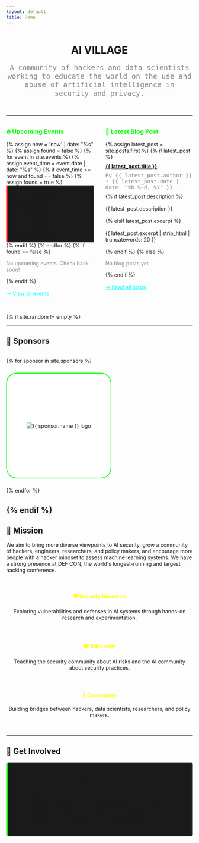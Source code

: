 ```yaml
---
layout: default
title: Home
---
```


<div style="text-align: center; margin: 3rem 0;">
  <h1 class="glitch cursor" data-text="AI VILLAGE">AI VILLAGE</h1>
  <p style="font-size: 1.2rem; color: #888; font-family: 'JetBrains Mono', monospace;">
    A community of hackers and data scientists working to educate the world on the use and abuse of artificial intelligence in security and privacy.
  </p>
</div>

---

<div style="display: grid; grid-template-columns: 1fr 1fr; gap: 2rem; margin: 2rem 0;">
  
  <div class="card">
    <h3 style="color: #00ff00; margin-top: 0;">🔥 Upcoming Events</h3>
    {% assign now = 'now' | date: "%s" %}
    {% assign found = false %}
    {% for event in site.events %}
      {% assign event_time = event.date | date: "%s" %}
      {% if event_time >= now and found == false %}
        {% assign found = true %}
        <div class="event-item" style="background: #1a1a1a; border-left: 4px solid #ff0000;">
          <div class="event-date">
            <div class="event-month">{{ event.date | date: "%b" }}</div>
            <div class="event-day">{{ event.date | date: "%d" }}</div>
          </div>
          <div class="event-content">
            <h4 style="margin: 0;">
              <a href="{{ event.url | relative_url }}">{{ event.title }}</a>
            </h4>
            {% if event.location %}
              <div class="event-location">📍 {{ event.location }}</div>
            {% endif %}
            {% if event.description %}
              <div class="event-description">{{ event.description }}</div>
            {% endif %}
          </div>
        </div>
      {% endif %}
    {% endfor %}
    {% if found == false %}
      <p style="color: #888;">No upcoming events. Check back soon!</p>
    {% endif %}
    <p style="margin-top: 1rem;">
      <a href="{{ '/events/' | relative_url }}" style="color: #00ffff;">→ View all events</a>
    </p>
  </div>

  <div class="card">
    <h3 style="color: #00ff00; margin-top: 0;">📝 Latest Blog Post</h3>
    {% assign latest_post = site.posts.first %}
    {% if latest_post %}
      <h4 style="margin: 0.5rem 0;">
        <a href="{{ latest_post.url }}">{{ latest_post.title }}</a>
      </h4>
      <div style="color: #888; font-size: 0.9rem; font-family: 'JetBrains Mono', monospace; margin: 0.5rem 0;">
        By {{ latest_post.author }} • {{ latest_post.date | date: "%b %-d, %Y" }}
      </div>
      {% if latest_post.description %}
        <div style="margin: 1rem 0;">{{ latest_post.description }}</div>
      {% elsif latest_post.excerpt %}
        <div style="margin: 1rem 0;">{{ latest_post.excerpt | strip_html | truncatewords: 20 }}</div>
      {% endif %}
    {% else %}
      <p style="color: #888;">No blog posts yet.</p>
    {% endif %}
    <p style="margin-top: 1rem;">
      <a href="{{ '/blog/' | relative_url }}" style="color: #00ffff;">→ Read all posts</a>
    </p>
  </div>

</div>

{% if site.random != empty %} 

---

## 🎯 Sponsors

<div style="display: grid; grid-template-columns: repeat(auto-fit, minmax(250px, 1fr)); gap: 1.5rem; margin: 2rem 0;">
  {% for sponsor in site.sponsors %}
  <div class="card" style="align-items: center;">
      <div style="width: 240px; height: 240px; border-radius: 10%; background: #fff; display: flex; align-items: center; justify-content:   center; border: 2px solid #00ff00; padding: 20px;">
        <img 
            src="{{ '/assets/images/logos/' | append: sponsor.logo | relative_url }}" 
            alt="{{ sponsor.name }} logo">
      </div>
  </div>
  {% endfor %}

</div>

{% endif %}
---

## 🎯 Mission

We aim to bring more diverse viewpoints to AI security, grow a community of hackers, engineers, researchers, and policy makers, and encourage more people with a hacker mindset to assess machine learning systems. We have a strong presence at DEF CON, the world's longest-running and largest hacking conference.

<div style="display: grid; grid-template-columns: repeat(auto-fit, minmax(250px, 1fr)); gap: 1.5rem; margin: 2rem 0;">
  
  <div class="card" style="text-align: center;">
    <h4 style="color: #ffff00;">🛡️ Security Research</h4>
    <p>Exploring vulnerabilities and defenses in AI systems through hands-on research and experimentation.</p>
  </div>
  
  <div class="card" style="text-align: center;">
    <h4 style="color: #ffff00;">🎓 Education</h4>
    <p>Teaching the security community about AI risks and the AI community about security practices.</p>
  </div>
  
  <div class="card" style="text-align: center;">
    <h4 style="color: #ffff00;">🤝 Community</h4>
    <p>Building bridges between hackers, data scientists, researchers, and policy makers.</p>
  </div>

</div>

---

## 🚀 Get Involved

<div style="background: #1a1a1a; padding: 1.5rem; border-radius: 5px; border-left: 4px solid #00ff00;">
  <p><strong>Want to join our community?</strong></p>
  <ul>
    <li>💬 <a href="https://discord.com/invite/GX5fhfT">Join our Discord</a> - Chat with fellow researchers and stay updated</li>
    <li>🎪 <a href="{{ '/events/' | relative_url }}">Attend our events</a> - DEF CON, workshops, and more</li>
    <li>✍️ <a href="https://github.com/aivillage/aiv_website">Contribute</a> - Share your research and insights</li>
    <li>🙋 <a href="https://forms.gle/vCrz3zpR8xHCsTtJ8">Volunteer</a> - Help organize events and activities</li>
  </ul>
</div>